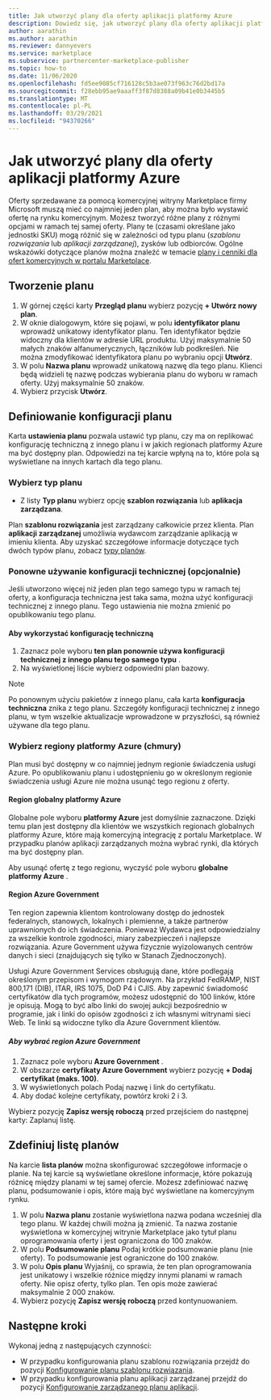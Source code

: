 ```yaml
---
title: Jak utworzyć plany dla oferty aplikacji platformy Azure
description: Dowiedz się, jak utworzyć plany dla oferty aplikacji platformy Azure w centrum partnerskim.
author: aarathin
ms.author: aarathin
ms.reviewer: dannyevers
ms.service: marketplace
ms.subservice: partnercenter-marketplace-publisher
ms.topic: how-to
ms.date: 11/06/2020
ms.openlocfilehash: fd5ee9085cf716128c5b3ae073f963c76d2bd17a
ms.sourcegitcommit: f28ebb95ae9aaaff3f87d8388a09b41e0b3445b5
ms.translationtype: MT
ms.contentlocale: pl-PL
ms.lasthandoff: 03/29/2021
ms.locfileid: "94370266"
---
```

# <a name="how-to-create-plans-for-your-azure-application-offer"></a>Jak utworzyć plany dla oferty aplikacji platformy Azure

Oferty sprzedawane za pomocą komercyjnej witryny Marketplace firmy Microsoft muszą mieć co najmniej jeden plan, aby można było wystawić ofertę na rynku komercyjnym. Możesz tworzyć różne plany z różnymi opcjami w ramach tej samej oferty. Plany te (czasami określane jako jednostki SKU) mogą różnić się w zależności od typu planu (_szablonu rozwiązania_ lub _aplikacji zarządzanej_), zysków lub odbiorców. Ogólne wskazówki dotyczące planów można znaleźć w temacie [plany i cenniki dla ofert komercyjnych w portalu Marketplace](plans-pricing.md).

## <a name="create-a-plan"></a>Tworzenie planu

1. W górnej części karty **Przegląd planu** wybierz pozycję **+ Utwórz nowy plan**.
1. W oknie dialogowym, które się pojawi, w polu **identyfikator planu** wprowadź unikatowy identyfikator planu. Ten identyfikator będzie widoczny dla klientów w adresie URL produktu. Użyj maksymalnie 50 małych znaków alfanumerycznych, łączników lub podkreśleń. Nie można zmodyfikować identyfikatora planu po wybraniu opcji **Utwórz**.
1. W polu **Nazwa planu** wprowadź unikatową nazwę dla tego planu. Klienci będą widzieli tę nazwę podczas wybierania planu do wyboru w ramach oferty. Użyj maksymalnie 50 znaków.
1. Wybierz przycisk **Utwórz**.

## <a name="define-the-plan-setup"></a>Definiowanie konfiguracji planu

Karta **ustawienia planu** pozwala ustawić typ planu, czy ma on replikować konfigurację techniczną z innego planu i w jakich regionach platformy Azure ma być dostępny plan. Odpowiedzi na tej karcie wpłyną na to, które pola są wyświetlane na innych kartach dla tego planu.

### <a name="select-the-plan-type"></a>Wybierz typ planu

- Z listy **Typ planu** wybierz opcję **szablon rozwiązania** lub **aplikacja zarządzana**.

Plan **szablonu rozwiązania** jest zarządzany całkowicie przez klienta. Plan **aplikacji zarządzanej** umożliwia wydawcom zarządzanie aplikacją w imieniu klienta. Aby uzyskać szczegółowe informacje dotyczące tych dwóch typów planu, zobacz [typy planów](plan-azure-application-offer.md#types-of-plans).

### <a name="re-use-technical-configuration-optional"></a>Ponowne używanie konfiguracji technicznej (opcjonalnie)

Jeśli utworzono więcej niż jeden plan tego samego typu w ramach tej oferty, a konfiguracja techniczna jest taka sama, można użyć konfiguracji technicznej z innego planu. Tego ustawienia nie można zmienić po opublikowaniu tego planu.

#### <a name="to-re-use-technical-configuration"></a>Aby wykorzystać konfigurację techniczną

1. Zaznacz pole wyboru **ten plan ponownie używa konfiguracji technicznej z innego planu tego samego typu** .
1. Na wyświetlonej liście wybierz odpowiedni plan bazowy.

> [!NOTE]
> Po ponownym użyciu pakietów z innego planu, cała karta **konfiguracja techniczna** znika z tego planu. Szczegóły konfiguracji technicznej z innego planu, w tym wszelkie aktualizacje wprowadzone w przyszłości, są również używane dla tego planu.

### <a name="select-azure-regions-clouds"></a>Wybierz regiony platformy Azure (chmury)

Plan musi być dostępny w co najmniej jednym regionie świadczenia usługi Azure. Po opublikowaniu planu i udostępnieniu go w określonym regionie świadczenia usługi Azure nie można usunąć tego regionu z oferty.

#### <a name="azure-global-region"></a>Region globalny platformy Azure

Globalne pole wyboru **platformy Azure** jest domyślnie zaznaczone. Dzięki temu plan jest dostępny dla klientów we wszystkich regionach globalnych platformy Azure, które mają komercyjną integrację z portalu Marketplace. W przypadku planów aplikacji zarządzanych można wybrać rynki, dla których ma być dostępny plan.

Aby usunąć ofertę z tego regionu, wyczyść pole wyboru **globalne platformy Azure** .

#### <a name="azure-government-region"></a>Region Azure Government

Ten region zapewnia klientom kontrolowany dostęp do jednostek federalnych, stanowych, lokalnych i plemienne, a także partnerów uprawnionych do ich świadczenia. Ponieważ Wydawca jest odpowiedzialny za wszelkie kontrole zgodności, miary zabezpieczeń i najlepsze rozwiązania. Azure Government używa fizycznie wyizolowanych centrów danych i sieci (znajdujących się tylko w Stanach Zjednoczonych).

Usługi Azure Government Services obsługują dane, które podlegają określonym przepisom i wymogom rządowym. Na przykład FedRAMP, NIST 800,171 (DIB), ITAR, IRS 1075, DoD P4 i CJIS. Aby zapewnić świadomość certyfikatów dla tych programów, możesz udostępnić do 100 linków, które je opisują. Mogą to być albo linki do swojej aukcji bezpośrednio w programie, jak i linki do opisów zgodności z ich własnymi witrynami sieci Web. Te linki są widoczne tylko dla Azure Government klientów.

##### <a name="to-select-the-azure-government-region"></a>Aby wybrać region Azure Government

1. Zaznacz pole wyboru **Azure Government** .
1. W obszarze **certyfikaty Azure Government** wybierz pozycję **+ Dodaj certyfikat (maks. 100)**.
1. W wyświetlonych polach Podaj nazwę i link do certyfikatu.
1. Aby dodać kolejne certyfikaty, powtórz kroki 2 i 3.

Wybierz pozycję **Zapisz wersję roboczą** przed przejściem do następnej karty: Zaplanuj listę.

## <a name="define-the-plan-listing"></a>Zdefiniuj listę planów

Na karcie **lista planów** można skonfigurować szczegółowe informacje o planie. Na tej karcie są wyświetlane określone informacje, które pokazują różnicę między planami w tej samej ofercie. Możesz zdefiniować nazwę planu, podsumowanie i opis, które mają być wyświetlane na komercyjnym rynku.

1. W polu **Nazwa planu** zostanie wyświetlona nazwa podana wcześniej dla tego planu. W każdej chwili można ją zmienić. Ta nazwa zostanie wyświetlona w komercyjnej witrynie Marketplace jako tytuł planu oprogramowania oferty i jest ograniczona do 100 znaków.
1. W polu **Podsumowanie planu** Podaj krótkie podsumowanie planu (nie oferty). To podsumowanie jest ograniczone do 100 znaków.
1. W polu **Opis planu** Wyjaśnij, co sprawia, że ten plan oprogramowania jest unikatowy i wszelkie różnice między innymi planami w ramach oferty. Nie opisz oferty, tylko plan. Ten opis może zawierać maksymalnie 2 000 znaków.
1. Wybierz pozycję **Zapisz wersję roboczą** przed kontynuowaniem.

## <a name="next-steps"></a>Następne kroki

Wykonaj jedną z następujących czynności:

- W przypadku konfigurowania planu szablonu rozwiązania przejdź do pozycji [Konfigurowanie planu szablonu rozwiązania](create-new-azure-apps-offer-solution.md).
- W przypadku konfigurowania planu aplikacji zarządzanej przejdź do pozycji [Konfigurowanie zarządzanego planu aplikacji](create-new-azure-apps-offer-managed.md).

